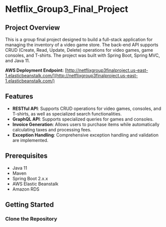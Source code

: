 # Netflix_Group3_Final_Project

## Project Overview

This is a group final project designed to build a full-stack application for managing the inventory of a video game store. The back-end API supports CRUD (Create, Read, Update, Delete) operations for video games, game consoles, and T-shirts. The project was built with Spring Boot, Spring MVC, and Java 11.

**AWS Deployment Endpoint:** [http://netflixgroup3finalproject.us-east-1.elasticbeanstalk.com/](http://netflixgroup3finalproject.us-east-1.elasticbeanstalk.com/)

## Features

- **RESTful API**: Supports CRUD operations for video games, consoles, and T-shirts, as well as specialized search functionalities.
- **GraphQL API**: Supports specialized queries for games and consoles.
- **Invoice Generation**: Allows users to purchase items while automatically calculating taxes and processing fees.
- **Exception Handling**: Comprehensive exception handling and validation are implemented.

## Prerequisites

- Java 11
- Maven
- Spring Boot 2.x.x
- AWS Elastic Beanstalk
- Amazon RDS

## Getting Started

### Clone the Repository
